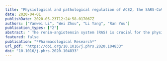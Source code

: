 ```yaml
---
title: "Physiological and pathological regulation of ACE2, the SARS-CoV-2 receptor"
date: 2020-04-01
publishDate: 2020-05-23T12:24:58.017067Z
authors: ["Yanwei Li", "Wei Zhou", "Li Yang", "Ran You"]
publication_types: ["2"]
abstract: " The renin-angiotensin system (RAS) is crucial for the physiology and pathology of all the organs. Angiotensin-converting enzyme 2 (ACE2) maintains the homeostasis of RAS as a negative regulator. Recently, ACE2 was identified as the receptor of severe acute respiratory syndrome coronavirus 2 (SARS-CoV-2), the coronavirus that is causing the pandemic of Coronavirus disease 2019 (COVID-19). Since SARS-CoV-2 must bind with ACE2 before entering the host cells in humans, the distribution and expression of ACE2 may be critical for the target organ of the SARS-CoV-2 infection. Moreover, accumulating evidence has demonstrated the implication of ACE2 in the pathological progression in tissue injury and several chronic diseases, ACE2 may also be essential in the progression and clinical outcomes of COVID-19. Therefore, we summarized the expression and activity of ACE2 in various physiological and pathological conditions, and discussed its potential implication in the susceptibility of SARS-CoV-2 infection and the progression and prognosis of COVID-19 patients in the current review. "
featured: false
publication: "*Pharmacological Research*"
url_pdf: "https://doi.org/10.1016/j.phrs.2020.104833"
doi: "10.1016/j.phrs.2020.104833"
---
```


